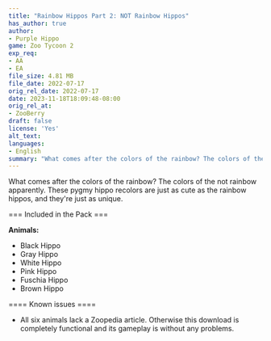 ```yaml
---
title: "Rainbow Hippos Part 2: NOT Rainbow Hippos"
has_author: true
author: 
- Purple Hippo
game: Zoo Tycoon 2
exp_req:
- AA
- EA
file_size: 4.81 MB
file_date: 2022-07-17
orig_rel_date: 2022-07-17
date: 2023-11-18T18:09:48-08:00
orig_rel_at: 
- ZooBerry
draft: false
license: 'Yes'
alt_text: 
languages: 
- English
summary: "What comes after the colors of the rainbow? The colors of the not rainbow apparently."
---
```

What comes after the colors of the rainbow? The colors of the not rainbow apparently. These pygmy hippo recolors are just as cute as the rainbow hippos, and they're just as unique.

=== Included in the Pack ===

**Animals:**
- Black Hippo
- Gray Hippo
- White Hippo
- Pink Hippo
- Fuschia Hippo
- Brown Hippo

==== Known issues ====

- All six animals lack a Zoopedia article. Otherwise this download is completely functional and its gameplay is without any problems.